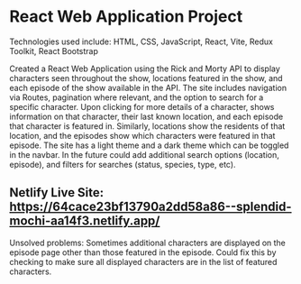 # React Web Application Project

Technologies used include: HTML, CSS, JavaScript, React, Vite, Redux Toolkit, React Bootstrap

Created a React Web Application using the Rick and Morty API to display characters seen throughout the show, locations featured in the show, and each episode of the show available in the API. The site includes navigation via Routes, pagination where relevant, and the option to search for a specific character. Upon clicking for more details of a character, shows information on that character, their last known location, and each episode that character is featured in. Similarly, locations show the residents of that location, and the episodes show which characters were featured in that episode. The site has a light theme and a dark theme which can be toggled in the navbar. In the future could add additional search options (location, episode), and filters for searches (status, species, type, etc).

## Netlify Live Site: https://64cace23bf13790a2dd58a86--splendid-mochi-aa14f3.netlify.app/

Unsolved problems:
Sometimes additional characters are displayed on the episode page other than those featured in the episode. Could fix this by checking to make sure all displayed characters are in the list of featured characters.
